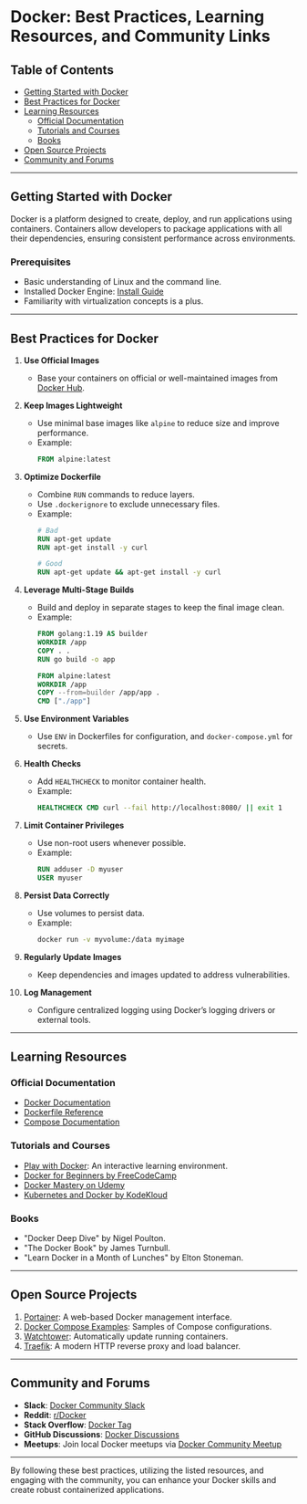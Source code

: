# Docker: Best Practices, Learning Resources, and Community Links

## Table of Contents
- [Getting Started with Docker](#getting-started-with-docker)
- [Best Practices for Docker](#best-practices-for-docker)
- [Learning Resources](#learning-resources)
  - [Official Documentation](#official-documentation)
  - [Tutorials and Courses](#tutorials-and-courses)
  - [Books](#books)
- [Open Source Projects](#open-source-projects)
- [Community and Forums](#community-and-forums)

---

## Getting Started with Docker
Docker is a platform designed to create, deploy, and run applications using containers. Containers allow developers to package applications with all their dependencies, ensuring consistent performance across environments.

### Prerequisites
- Basic understanding of Linux and the command line.
- Installed Docker Engine: [Install Guide](https://docs.docker.com/get-docker/)
- Familiarity with virtualization concepts is a plus.

---

## Best Practices for Docker
1. **Use Official Images**
   - Base your containers on official or well-maintained images from [Docker Hub](https://hub.docker.com/).

2. **Keep Images Lightweight**
   - Use minimal base images like `alpine` to reduce size and improve performance.
   - Example:
     ```dockerfile
     FROM alpine:latest
     ```

3. **Optimize Dockerfile**
   - Combine `RUN` commands to reduce layers.
   - Use `.dockerignore` to exclude unnecessary files.
   - Example:
     ```dockerfile
     # Bad
     RUN apt-get update
     RUN apt-get install -y curl

     # Good
     RUN apt-get update && apt-get install -y curl
     ```

4. **Leverage Multi-Stage Builds**
   - Build and deploy in separate stages to keep the final image clean.
   - Example:
     ```dockerfile
     FROM golang:1.19 AS builder
     WORKDIR /app
     COPY . .
     RUN go build -o app

     FROM alpine:latest
     WORKDIR /app
     COPY --from=builder /app/app .
     CMD ["./app"]
     ```

5. **Use Environment Variables**
   - Use `ENV` in Dockerfiles for configuration, and `docker-compose.yml` for secrets.

6. **Health Checks**
   - Add `HEALTHCHECK` to monitor container health.
   - Example:
     ```dockerfile
     HEALTHCHECK CMD curl --fail http://localhost:8080/ || exit 1
     ```

7. **Limit Container Privileges**
   - Use non-root users whenever possible.
   - Example:
     ```dockerfile
     RUN adduser -D myuser
     USER myuser
     ```

8. **Persist Data Correctly**
   - Use volumes to persist data.
   - Example:
     ```bash
     docker run -v myvolume:/data myimage
     ```

9. **Regularly Update Images**
   - Keep dependencies and images updated to address vulnerabilities.

10. **Log Management**
    - Configure centralized logging using Docker’s logging drivers or external tools.

---

## Learning Resources

### Official Documentation
- [Docker Documentation](https://docs.docker.com/)
- [Dockerfile Reference](https://docs.docker.com/engine/reference/builder/)
- [Compose Documentation](https://docs.docker.com/compose/)

### Tutorials and Courses
- [Play with Docker](https://labs.play-with-docker.com/): An interactive learning environment.
- [Docker for Beginners by FreeCodeCamp](https://www.youtube.com/watch?v=3c-iBn73dDE)
- [Docker Mastery on Udemy](https://www.udemy.com/course/docker-mastery/)
- [Kubernetes and Docker by KodeKloud](https://www.kodekloud.com/p/kubernetes-for-beginners)

### Books
- "Docker Deep Dive" by Nigel Poulton.
- "The Docker Book" by James Turnbull.
- "Learn Docker in a Month of Lunches" by Elton Stoneman.

---

## Open Source Projects
1. [Portainer](https://github.com/portainer/portainer): A web-based Docker management interface.
2. [Docker Compose Examples](https://github.com/docker/awesome-compose): Samples of Compose configurations.
3. [Watchtower](https://github.com/containrrr/watchtower): Automatically update running containers.
4. [Traefik](https://github.com/traefik/traefik): A modern HTTP reverse proxy and load balancer.

---

## Community and Forums
- **Slack**: [Docker Community Slack](https://join.slack.com/t/dockercommunity/shared_invite/zt-1u1jn31xp-MHs~fNdgMQVaCZmIbkXufA)
- **Reddit**: [r/Docker](https://www.reddit.com/r/docker/)
- **Stack Overflow**: [Docker Tag](https://stackoverflow.com/questions/tagged/docker)
- **GitHub Discussions**: [Docker Discussions](https://github.com/docker/for-linux/discussions)
- **Meetups**: Join local Docker meetups via [Docker Community Meetup](https://events.docker.com/)

---

By following these best practices, utilizing the listed resources, and engaging with the community, you can enhance your Docker skills and create robust containerized applications.
